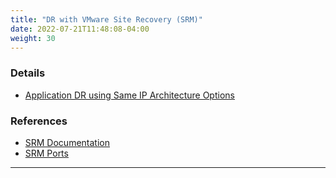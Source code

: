 ```yaml
---
title: "DR with VMware Site Recovery (SRM)"
date: 2022-07-21T11:48:08-04:00
weight: 30
---
```


### Details

- [Application DR using Same IP Architecture Options](srm_hcx_same_ip_architecture)

### References
- [SRM Documentation](https://docs.vmware.com/en/VMware-Site-Recovery/index.html)
- [SRM Ports](https://ports.vmware.com/home/Site-Recovery-Manager)

---

